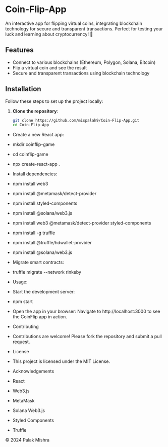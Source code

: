 # Coin-Flip-App
An interactive app for flipping virtual coins, integrating blockchain technology for secure and transparent transactions. Perfect for testing your luck and learning about cryptocurrency! 🚀

## Features

- Connect to various blockchains (Ethereum, Polygon, Solana, Bitcoin)
- Flip a virtual coin and see the result
- Secure and transparent transactions using blockchain technology

## Installation

Follow these steps to set up the project locally:

1. **Clone the repository**:
   ```bash
   git clone https://github.com/mispalak9/Coin-Flip-App.git
   cd Coin-Flip-App

- Create a new React app:
- mkdir coinflip-game
- cd coinflip-game
- npx create-react-app .

- Install dependencies:
- npm install web3
- npm install @metamask/detect-provider
- npm install styled-components
- npm install @solana/web3.js
- npm install web3 @metamask/detect-provider styled-components
- npm install -g truffle
- npm install @truffle/hdwallet-provider
- npm install @solana/web3.js

- Migrate smart contracts:
- truffle migrate --network rinkeby

- Usage:
- Start the development server:
- npm start

- Open the app in your browser: Navigate to http://localhost:3000 to see the CoinFlip app in action.

- Contributing
- Contributions are welcome! Please fork the repository and submit a pull request.

- License
- This project is licensed under the MIT License.

- Acknowledgements
- React
- Web3.js
- MetaMask
- Solana Web3.js
- Styled Components
- Truffle

© 2024 Palak Mishra

